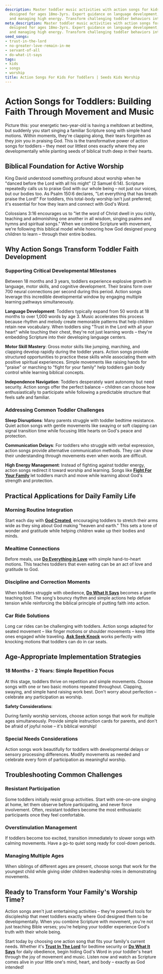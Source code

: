 ```yaml
---
description: Master toddler music activities with action songs for kids for toddlers
  designed for ages 18mo-3yrs. Expert guidance on language development, motor skills,
  and managing high energy. Transform challenging toddler behaviors into joyful learning!
meta_description: Master toddler music activities with action songs for kids for toddlers
  designed for ages 18mo-3yrs. Expert guidance on language development, motor skills,
  and managing high energy. Transform challenging toddler behaviors into joyful learning!
seed_songs:
- trust-in-the-lord
- no-greater-love-remain-in-me
- servant-of-all
- do-what-it-says
tags:
- kids
- songs
- worship
title: Action Songs For Kids For Toddlers | Seeds Kids Worship
---
```

# Action Songs for Toddlers: Building Faith Through Movement and Music

Picture this: your energetic two-year-old is having a meltdown at bedtime, but suddenly you start singing a familiar Scripture song with simple hand motions. Within moments, they're clapping along, their tears forgotten as they join you in praising God. This is the transformative power of action songs for toddlers – they meet our littlest ones exactly where they are developmentally while planting seeds of biblical truth deep in their hearts.

## Biblical Foundation for Active Worship

King David understood something profound about worship when he "danced before the Lord with all his might" (2 Samuel 6:14). Scripture repeatedly calls us to praise God with our whole being – not just our voices, but our bodies too. As Psalm 150:6 declares, "Let everything that has breath praise the Lord!" For toddlers, this total-body worship isn't just preferred; it's essential for how they learn and connect with God's Word.

Colossians 3:16 encourages us to "let the word of Christ dwell in you richly, teaching and admonishing one another in all wisdom, singing psalms and hymns and spiritual songs." When we combine Scripture with movement, we're following this biblical model while honoring how God designed young children to learn – through their entire bodies.

## Why Action Songs Transform Toddler Faith Development

### Supporting Critical Developmental Milestones

Between 18 months and 3 years, toddlers experience explosive growth in language, motor skills, and cognitive development. Their brains form over 700 neural connections per second during this period. Action songs leverage this incredible developmental window by engaging multiple learning pathways simultaneously.

**Language Development**: Toddlers typically expand from 50 words at 18 months to over 1,000 words by age 3. Music accelerates this process because rhythm and melody create memorable patterns that help children retain new vocabulary. When toddlers sing "Trust in the Lord with all your heart" while touching their chest, they're not just learning words – they're embedding Scripture into their developing language centers.

**Motor Skill Mastery**: Gross motor skills like jumping, marching, and clapping develop rapidly during the toddler years. Action songs provide structured opportunities to practice these skills while associating them with positive spiritual experiences. Simple movements like raising hands for "praise" or marching to "fight for your family" help toddlers gain body control while learning biblical concepts.

**Independence Navigation**: Toddlers desperately want autonomy but need security. Action songs offer the perfect balance – children can choose how enthusiastically to participate while following a predictable structure that feels safe and familiar.

### Addressing Common Toddler Challenges

**Sleep Disruptions**: Many parents struggle with toddler bedtime resistance. Quiet action songs with gentle movements like swaying or soft clapping can signal transition time while focusing little hearts on God's peace and protection.

**Communication Delays**: For toddlers who struggle with verbal expression, action songs provide alternative communication methods. They can show their understanding through movements even when words are difficult.

**High Energy Management**: Instead of fighting against toddler energy, action songs redirect it toward worship and learning. Songs like **[Fight For Your Family](https://seedskidsworship.com/product/fight-for-your-family-nehemiah-414/)** let toddlers march and move while learning about God's strength and protection.

## Practical Applications for Daily Family Life

### Morning Routine Integration

Start each day with **[God Created](https://seedskidsworship.com/product/god-created-genesis-11/)**, encouraging toddlers to stretch their arms wide as they sing about God making "heaven and earth." This sets a tone of wonder and gratitude while helping children wake up their bodies and minds.

### Mealtime Connections

Before meals, use **[Do Everything in Love](https://seedskidsworship.com/product/do-everything-in-love-1-corinthians-1613-14-2/)** with simple hand-to-heart motions. This teaches toddlers that even eating can be an act of love and gratitude to God.

### Discipline and Correction Moments

When toddlers struggle with obedience, **[Do What It Says](https://seedskidsworship.com/product/do-what-it-says-james-122-2/)** becomes a gentle teaching tool. The song's bouncy rhythm and simple actions help defuse tension while reinforcing the biblical principle of putting faith into action.

### Car Ride Solutions

Long car rides can be challenging with toddlers. Action songs adapted for seated movement – like finger motions or shoulder movements – keep little ones engaged while traveling. **[Ask Seek Knock](https://seedskidsworship.com/product/ask-seek-knock-matthew-77-8-2/)** works perfectly with knocking motions that toddlers can do in car seats.

## Age-Appropriate Implementation Strategies

### 18 Months - 2 Years: Simple Repetition Focus

At this stage, toddlers thrive on repetition and simple movements. Choose songs with one or two basic motions repeated throughout. Clapping, swaying, and simple hand raising work best. Don't worry about perfection – celebrate any participation as worship.

**Safety Considerations**:

During family worship services, choose action songs that work for multiple ages simultaneously. Provide simple instruction cards for parents, and don't be afraid of joyful noise – it's biblical worship!

### Special Needs Considerations

Action songs work beautifully for toddlers with developmental delays or sensory processing differences. Modify movements as needed and celebrate every form of participation as meaningful worship.

## Troubleshooting Common Challenges

### Resistant Participation

Some toddlers initially resist group activities. Start with one-on-one singing at home, let them observe before participating, and never force involvement. Often, resistant toddlers become the most enthusiastic participants once they feel comfortable.

### Overstimulation Management

If toddlers become too excited, transition immediately to slower songs with calming movements. Have a go-to quiet song ready for cool-down periods.

### Managing Multiple Ages

When siblings of different ages are present, choose songs that work for the youngest child while giving older children leadership roles in demonstrating movements.

## Ready to Transform Your Family's Worship Time?

Action songs aren't just entertaining activities – they're powerful tools for discipleship that meet toddlers exactly where God designed them to be developmentally. When you combine Scripture with movement, you're not just teaching Bible verses; you're helping your toddler experience God's truth with their whole being.

Start today by choosing one action song that fits your family's current needs. Whether it's **[Trust In The Lord](https://seedskidsworship.com/product/trust-in-the-lord-proverbs-35-6/)** for bedtime security or **[Do What It Says](https://seedskidsworship.com/product/do-what-it-says-james-122-2/)** for daily obedience, begin hiding God's Word in your toddler's heart through the joy of movement and music. Listen now and watch as Scripture comes alive in your little one's mind, heart, and body – exactly as God intended!

<script type="application/ld+json">
{
  "@context": "https://schema.org",
  "@type": "Article",
  "headline": "Action Songs For Kids For Toddlers",
  "author": {
    "@type": "Organization",
    "name": "Seeds Kids Worship"
  },
  "publisher": {
    "@type": "Organization",
    "name": "Seeds Kids Worship",
    "logo": {
      "@type": "ImageObject",
      "url": "https://seedskidsworship.com/logo.png"
    }
  },
  "datePublished": "2025-09-02T16:14:04.215540",
  "dateModified": "2025-09-02T16:14:04.215572",
  "description": "Master toddler music activities with action songs for kids for toddlers designed for ages 18mo-3yrs. Expert guidance on language development, motor skills, and ",
  "mainEntityOfPage": {
    "@type": "WebPage",
    "@id": "https://seedskidsworship.com/activities/action-songs-for-kids-for-toddlers/"
  }
}
</script>

<script type="application/ld+json">
{
  "@context": "https://schema.org",
  "@type": "Product",
  "name": "Trust In The Lord",
  "description": "Trust song teaching children to rely on God's understanding from Proverbs 3:5-6",
  "url": "https://seedskidsworship.com/product/trust-in-the-lord-proverbs-35-6/",
  "brand": {
    "@type": "Brand",
    "name": "Seeds Kids Worship"
  },
  "category": "Children's Christian Music",
  "album": "Seeds of Purpose"
}
</script>

<script type="application/ld+json">
{
  "@context": "https://schema.org",
  "@type": "Product",
  "name": "No Greater Love (Remain in Me)",
  "description": "Upbeat scripture song from Psalm 62:1–2 reminding us to trust in God's steadfast love and not be shaken.",
  "url": "https://seedskidsworship.com/product/no-greater-love-remain-in-me-john-1513-14-2/",
  "brand": {
    "@type": "Brand",
    "name": "Seeds Kids Worship"
  },
  "category": "Children's Christian Music",
  "album": "Seeds of Faith"
}
</script>

<script type="application/ld+json">
{
  "@context": "https://schema.org",
  "@type": "Product",
  "name": "Servant of All",
  "description": "A song about serving others and being great through humility",
  "url": "https://seedskidsworship.com/product/servant-of-all-mark-935/",
  "brand": {
    "@type": "Brand",
    "name": "Seeds Kids Worship"
  },

